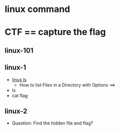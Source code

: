 

# linux command

# CTF == capture the flag

## linux-101

## linux-1

- [linux ls](https://www.freecodecamp.org/news/the-linux-ls-command-how-to-list-files-in-a-directory-with-options/)
  - How to list Files in a Directory with Options ==>  
- ls
- cat flag

## linux-2
 
 - Question: Find the hidden file and flag?  



